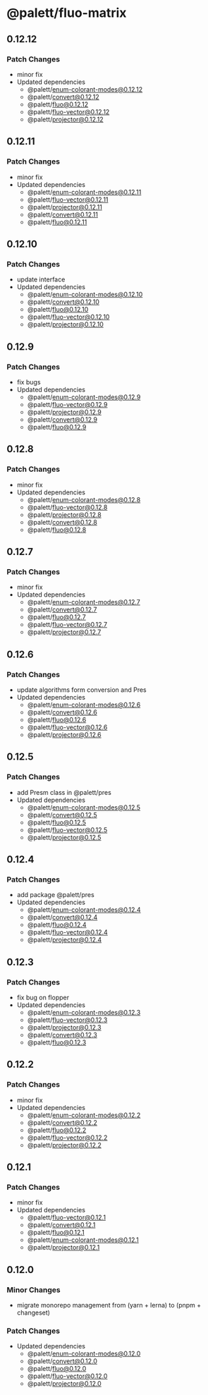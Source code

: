 # @palett/fluo-matrix

## 0.12.12

### Patch Changes

- minor fix
- Updated dependencies
  - @palett/enum-colorant-modes@0.12.12
  - @palett/convert@0.12.12
  - @palett/fluo@0.12.12
  - @palett/fluo-vector@0.12.12
  - @palett/projector@0.12.12

## 0.12.11

### Patch Changes

- minor fix
- Updated dependencies
  - @palett/enum-colorant-modes@0.12.11
  - @palett/fluo-vector@0.12.11
  - @palett/projector@0.12.11
  - @palett/convert@0.12.11
  - @palett/fluo@0.12.11

## 0.12.10

### Patch Changes

- update interface
- Updated dependencies
  - @palett/enum-colorant-modes@0.12.10
  - @palett/convert@0.12.10
  - @palett/fluo@0.12.10
  - @palett/fluo-vector@0.12.10
  - @palett/projector@0.12.10

## 0.12.9

### Patch Changes

- fix bugs
- Updated dependencies
  - @palett/enum-colorant-modes@0.12.9
  - @palett/fluo-vector@0.12.9
  - @palett/projector@0.12.9
  - @palett/convert@0.12.9
  - @palett/fluo@0.12.9

## 0.12.8

### Patch Changes

- minor fix
- Updated dependencies
  - @palett/enum-colorant-modes@0.12.8
  - @palett/fluo-vector@0.12.8
  - @palett/projector@0.12.8
  - @palett/convert@0.12.8
  - @palett/fluo@0.12.8

## 0.12.7

### Patch Changes

- minor fix
- Updated dependencies
  - @palett/enum-colorant-modes@0.12.7
  - @palett/convert@0.12.7
  - @palett/fluo@0.12.7
  - @palett/fluo-vector@0.12.7
  - @palett/projector@0.12.7

## 0.12.6

### Patch Changes

- update algorithms form conversion and Pres
- Updated dependencies
  - @palett/enum-colorant-modes@0.12.6
  - @palett/convert@0.12.6
  - @palett/fluo@0.12.6
  - @palett/fluo-vector@0.12.6
  - @palett/projector@0.12.6

## 0.12.5

### Patch Changes

- add Presm class in @palett/pres
- Updated dependencies
  - @palett/enum-colorant-modes@0.12.5
  - @palett/convert@0.12.5
  - @palett/fluo@0.12.5
  - @palett/fluo-vector@0.12.5
  - @palett/projector@0.12.5

## 0.12.4

### Patch Changes

- add package @palett/pres
- Updated dependencies
  - @palett/enum-colorant-modes@0.12.4
  - @palett/convert@0.12.4
  - @palett/fluo@0.12.4
  - @palett/fluo-vector@0.12.4
  - @palett/projector@0.12.4

## 0.12.3

### Patch Changes

- fix bug on flopper
- Updated dependencies
  - @palett/enum-colorant-modes@0.12.3
  - @palett/fluo-vector@0.12.3
  - @palett/projector@0.12.3
  - @palett/convert@0.12.3
  - @palett/fluo@0.12.3

## 0.12.2

### Patch Changes

- minor fix
- Updated dependencies
  - @palett/enum-colorant-modes@0.12.2
  - @palett/convert@0.12.2
  - @palett/fluo@0.12.2
  - @palett/fluo-vector@0.12.2
  - @palett/projector@0.12.2

## 0.12.1

### Patch Changes

- minor fix
- Updated dependencies
  - @palett/fluo-vector@0.12.1
  - @palett/convert@0.12.1
  - @palett/fluo@0.12.1
  - @palett/enum-colorant-modes@0.12.1
  - @palett/projector@0.12.1

## 0.12.0

### Minor Changes

- migrate monorepo management from (yarn + lerna) to (pnpm + changeset)

### Patch Changes

- Updated dependencies
  - @palett/enum-colorant-modes@0.12.0
  - @palett/convert@0.12.0
  - @palett/fluo@0.12.0
  - @palett/fluo-vector@0.12.0
  - @palett/projector@0.12.0
